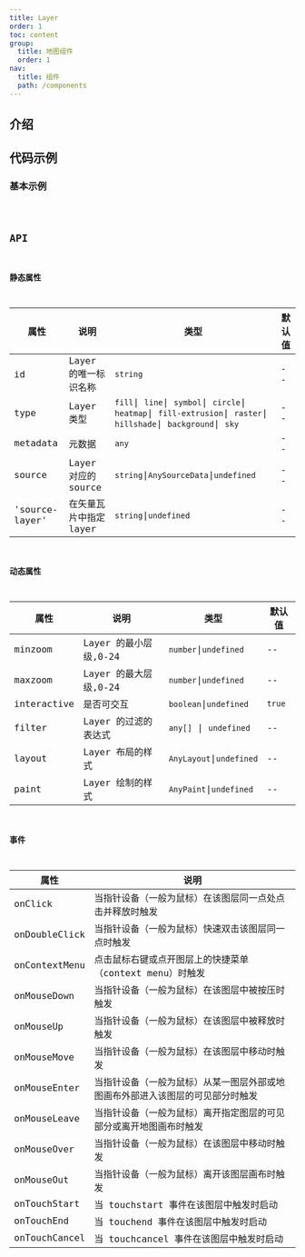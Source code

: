 ```yaml
---
title: Layer
order: 1
toc: content
group:
  title: 地图组件
  order: 1
nav:
  title: 组件
  path: /components
---
```


## 介绍

## 代码示例

### 基本示例

<code src="./demos/basic.tsx" />

## API

### 静态属性

| 属性 | 说明 | 类型 | 默认值 |
| --- | --- | --- | --- |
| id | Layer 的唯一标识名称 | `string` | -- |
| type | Layer 类型 | `fill`\| `line`\| `symbol`\| `circle`\| `heatmap`\| `fill-extrusion`\| `raster`\| `hillshade`\| `background`\| `sky` | -- |
| metadata | 元数据 | `any` | -- |
| source | Layer 对应的 source | `string`\|`AnySourceData`\|`undefined` | -- |
| 'source-layer' | 在矢量瓦片中指定 layer | `string`\|`undefined` | -- |

### 动态属性

| 属性        | 说明                  | 类型                     | 默认值 |
| ----------- | --------------------- | ------------------------ | ------ |
| minzoom     | Layer 的最小层级,0-24 | `number`\|`undefined`    | --     |
| maxzoom     | Layer 的最大层级,0-24 | `number`\|`undefined`    | --     |
| interactive | 是否可交互            | `boolean`\|`undefined`   | `true` |
| filter      | Layer 的过滤的表达式  | `any[]` \| `undefined`   | --     |
| layout      | Layer 布局的样式      | `AnyLayout`\|`undefined` | --     |
| paint       | Layer 绘制的样式      | `AnyPaint`\|`undefined`  | --     |

### 事件

| 属性          | 说明                                                                           |
| ------------- | ------------------------------------------------------------------------------ |
| onClick       | 当指针设备（一般为鼠标）在该图层同一点处点击并释放时触发                       |
| onDoubleClick | 当指针设备（一般为鼠标）快速双击该图层同一点时触发                             |
| onContextMenu | 点击鼠标右键或点开图层上的快捷菜单（context menu）时触发                       |
| onMouseDown   | 当指针设备（一般为鼠标）在该图层中被按压时触发                                 |
| onMouseUp     | 当指针设备（一般为鼠标）在该图层中被释放时触发                                 |
| onMouseMove   | 当指针设备（一般为鼠标）在该图层中移动时触发                                   |
| onMouseEnter  | 当指针设备（一般为鼠标）从某一图层外部或地图画布外部进入该图层的可见部分时触发 |
| onMouseLeave  | 当指针设备（一般为鼠标）离开指定图层的可见部分或离开地图画布时触发             |
| onMouseOver   | 当指针设备（一般为鼠标）在该图层中移动时触发                                   |
| onMouseOut    | 当指针设备（一般为鼠标）离开该图层画布时触发                                   |
| onTouchStart  | 当 touchstart 事件在该图层中触发时启动                                         |
| onTouchEnd    | 当 touchend 事件在该图层中触发时启动                                           |
| onTouchCancel | 当 touchcancel 事件在该图层中触发时启动                                        |
